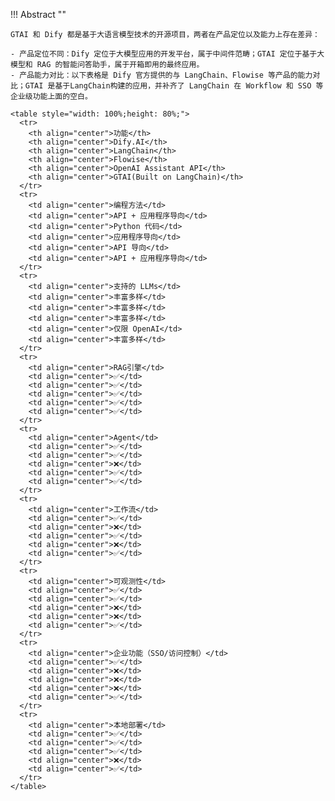 !!! Abstract ""

    GTAI 和 Dify 都是基于大语言模型技术的开源项目，两者在产品定位以及能力上存在差异：

    - 产品定位不同：Dify 定位于大模型应用的开发平台，属于中间件范畴；GTAI 定位于基于大模型和 RAG 的智能问答助手，属于开箱即用的最终应用。
    - 产品能力对比：以下表格是 Dify 官方提供的与 LangChain、Flowise 等产品的能力对比；GTAI 是基于LangChain构建的应用，并补齐了 LangChain 在 Workflow 和 SSO 等企业级功能上面的空白。

    <table style="width: 100%;height: 80%;">
      <tr>
        <th align="center">功能</th>
        <th align="center">Dify.AI</th>
        <th align="center">LangChain</th>
        <th align="center">Flowise</th>
        <th align="center">OpenAI Assistant API</th>
        <th align="center">GTAI(Built on LangChain)</th>
      </tr>
      <tr>
        <td align="center">编程方法</td>
        <td align="center">API + 应用程序导向</td>
        <td align="center">Python 代码</td>
        <td align="center">应用程序导向</td>
        <td align="center">API 导向</td>
        <td align="center">API + 应用程序导向</td>
      </tr>
      <tr>
        <td align="center">支持的 LLMs</td>
        <td align="center">丰富多样</td>
        <td align="center">丰富多样</td>
        <td align="center">丰富多样</td>
        <td align="center">仅限 OpenAI</td>
        <td align="center">丰富多样</td>
      </tr>
      <tr>
        <td align="center">RAG引擎</td>
        <td align="center">✅</td>
        <td align="center">✅</td>
        <td align="center">✅</td>
        <td align="center">✅</td>
        <td align="center">✅</td>
      </tr>
      <tr>
        <td align="center">Agent</td>
        <td align="center">✅</td>
        <td align="center">✅</td>
        <td align="center">❌</td>
        <td align="center">✅</td>
        <td align="center">✅</td>
      </tr>
      <tr>
        <td align="center">工作流</td>
        <td align="center">✅</td>
        <td align="center">❌</td>
        <td align="center">✅</td>
        <td align="center">❌</td>
        <td align="center">✅</td>
      </tr>
      <tr>
        <td align="center">可观测性</td>
        <td align="center">✅</td>
        <td align="center">✅</td>
        <td align="center">❌</td>
        <td align="center">❌</td>
        <td align="center">✅</td>
      </tr>
      <tr>
        <td align="center">企业功能（SSO/访问控制）</td>
        <td align="center">✅</td>
        <td align="center">❌</td>
        <td align="center">❌</td>
        <td align="center">❌</td>
        <td align="center">✅</td>
      </tr>
      <tr>
        <td align="center">本地部署</td>
        <td align="center">✅</td>
        <td align="center">✅</td>
        <td align="center">✅</td>
        <td align="center">❌</td>
        <td align="center">✅</td>
      </tr>
    </table>